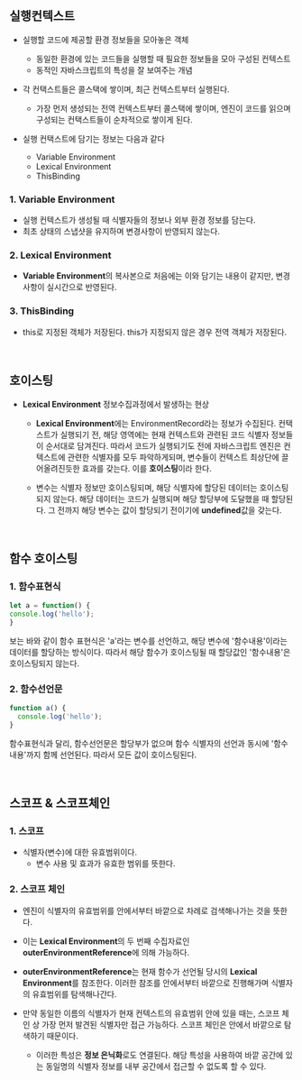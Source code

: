 ## 실행컨텍스트

- 실행할 코드에 제공할 환경 정보들을 모아놓은 객체

  - 동일한 환경에 있는 코드들을 실행할 때 필요한 정보들을 모아 구성된 컨텍스트
  - 동적인 자바스크립트의 특성을 잘 보여주는 개념

- 각 컨택스트들은 콜스택에 쌓이며, 최근 컨텍스트부터 실행된다.

  - 가장 먼저 생성되는 전역 컨텍스트부터 콜스택에 쌓이며,
    엔진이 코드를 읽으며 구성되는 컨택스트들이 순차적으로 쌓이게 된다.

- 실행 컨택스트에 담기는 정보는 다음과 같다
  - Variable Environment
  - Lexical Environment
  - ThisBinding

### 1. Variable Environment

- 실행 컨텍스트가 생성될 때 식별자들의 정보나 외부 환경 정보를 담는다.
- 최초 상태의 스냅샷을 유지하며 변경사항이 반영되지 않는다.

### 2. Lexical Environment

- **Variable Environment**의 복사본으로 처음에는 이와 담기는 내용이 같지만, 변경 사항이 실시간으로 반영된다.

### 3. ThisBinding

- this로 지정된 객체가 저장된다. this가 지정되지 않은 경우 전역 객체가 저장된다.

<br>

## 호이스팅

- **Lexical Environment** 정보수집과정에서 발생하는 현상

  - **Lexical Environment**에는 EnvironmentRecord라는 정보가 수집된다.
    컨택스트가 실행되기 전, 해당 영역에는 현재 컨텍스트와 관련된 코드 식별자 정보들이 순서대로 담겨진다. 따라서 코드가 실행되기도 전에 자바스크립트 엔진은 컨텍스트에 관련한 식별자를 모두 파악하게되며, 변수들이 컨텍스트 최상단에 끌어올려진듯한 효과를 갖는다. 이를 **호이스팅**이라 한다.

  - 변수는 식별자 정보만 호이스팅되며, 해당 식별자에 할당된 데이터는 호이스팅되지 않는다. 해당 데이터는 코드가 실행되며 해당 할당부에 도달했을 때 할당된다. 그 전까지 해당 변수는 값이 할당되기 전이기에 **undefined**값을 갖는다.

<br>

## 함수 호이스팅

### 1. 함수표현식

```javaScript
let a = function() {
console.log('hello');
}
```

보는 바와 같이 함수 표현식은 'a'라는 변수를 선언하고, 해당 변수에 '함수내용'이라는 데이터를 할당하는 방식이다. 따라서 해당 함수가 호이스팅될 때 할당값인 '함수내용'은 호이스팅되지 않는다.

### 2. 함수선언문

```javaScript
function a() {
  console.log('hello');
}
```

함수표현식과 달리, 함수선언문은 할당부가 없으며 함수 식별자의 선언과 동시에 '함수내용'까지 함께 선언된다. 따라서 모든 값이 호이스팅된다.

<br>

## 스코프 & 스코프체인

### 1. 스코프

- 식별자(변수)에 대한 유효범위이다.
  - 변수 사용 및 효과가 유효한 범위를 뜻한다.

### 2. 스코프 체인

- 엔진이 식별자의 유효범위를 안에서부터 바깥으로 차례로 검색해나가는 것을 뜻한다.

- 이는 **Lexical Environment**의 두 번째 수집자료인 **outerEnvironmentReference**에 의해 가능하다.

- **outerEnvironmentReference**는 현재 함수가 선언될 당시의 **Lexical Environment**를 참조한다. 이러한 참조를 안에서부터 바깥으로 진행해가며 식별자의 유효범위를 탐색해나간다.

- 만약 동일한 이름의 식별자가 현재 컨텍스트의 유효범위 안에 있을 때는, 스코프 체인 상 가장 먼저 발견된 식별자만 접근 가능하다. 스코프 체인은 안에서 바깥으로 탐색하기 때문이다.
  - 이러한 특성은 **정보 은닉화**로도 연결된다. 해당 특성을 사용하여 바깥 공간에 있는 동일명의 식별자 정보를 내부 공간에서 접근할 수 없도록 할 수 있다.
